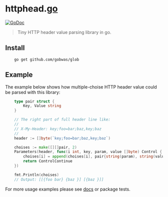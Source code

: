 # httphead.[go](https://golang.org)

[![GoDoc][godoc-image]][godoc-url] 

> Tiny HTTP header value parsing library in go.

## Install

```shell
    go get github.com/gobwas/glob
```

## Example

The example below shows how multiple-choise HTTP header value could be parsed with this library:

```go
	type pair struct {
		Key, Value string
	}

	// The right part of full header line like:
	//
	// X-My-Header: key;foo=bar;baz,key;baz
	//
	header := []byte(`key;foo=bar;baz,key;baz`)

	choises := make([][]pair, 2)
	Parameters(header, func(i int, key, param, value []byte) Control {
		choises[i] = append(choises[i], pair{string(param), string(value)})
		return ControlContinue
	})

	fmt.Println(choises)
	// Output: [[{foo bar} {baz }] [{baz }]]
```

For more usage examples please see [docs](godoc-url) or package tests.

[godoc-image]: https://godoc.org/github.com/gobwas/httphead?status.svg
[godoc-url]: https://godoc.org/github.com/gobwas/httphead
[travis-image]: https://travis-ci.org/gobwas/httphead.svg?branch=master
[travis-url]: https://travis-ci.org/gobwas/httphead

